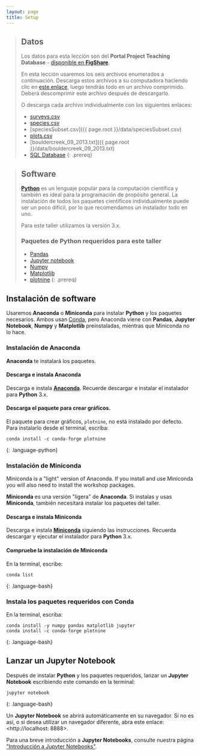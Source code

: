 ```yaml
---
layout: page
title: Setup
---
```


> ## Datos
> Los datos para esta lección son del **Portal Project Teaching Database** -
> [
disponible en **FigShare**](https://figshare.com/articles/Portal_Project_Teaching_Database/1314459).
>
> En esta lección usaremos los seis archivos enumerados a continuación.
> Descarga estos archivos a su computadora haciendo clic en
> [este enlace](https://minhaskamal.github.io/DownGit/#/home?url=https://github.com/weecology/portal-teachingdb),
> luego tendrás todo en un archivo comprimido.
> Deberá descomprimir este archivo después de descargarlo.
>
> O descarga cada archivo individualmente con los siguientes enlaces:
>
> - [surveys.csv](https://ndownloader.figshare.com/files/10717177)
> - [species.csv](https://ndownloader.figshare.com/files/3299483)
> - [speciesSubset.csv]({{ page.root }}/data/speciesSubset.csv)
> - [plots.csv](https://ndownloader.figshare.com/files/3299474)
> - [bouldercreek_09_2013.txt]({{ page.root }}/data/bouldercreek_09_2013.txt)
> - [SQL Database](https://ndownloader.figshare.com/files/11188550)
{: .prereq}



> ## Software
> [**Python**](http://python.org) es un lenguaje popular para
> la computación científica y también es ideal para la programación de propósito general.
> La instalación de todos los paquetes científicos individualmente puede ser
> un poco difícil, por lo que recomendamos un instalador todo en uno.
>
> Para este taller utilizamos la versión 3.x.
>
> ### Paquetes de **Python** requeridos para este taller
>
> * [Pandas](http://pandas.pydata.org/)
> * [Jupyter notebook](http://jupyter.org/)
> * [Numpy](http://www.numpy.org/)
> * [Matplotlib](http://matplotlib.org/)
> * [plotnine](https://github.com/has2k1/plotnine)
{: .prereq}

## Instalación de software

Usaremos **Anaconda** o **Miniconda** para instalar **Python** y los paquetes necesarios.
Ambos usan [Conda](http://conda.pydata.org/docs/), pero
Anaconda viene con **Pandas**, **Jupyter Notebook**, **Numpy** y **Matplotlib** preinstaladas,
mientras que Miniconda no lo hace.


### Instalación de **Anaconda**

**Anaconda** te instalará los paquetes.

#### Descarga e instala **Anaconda**

Descarga e instala [**Anaconda**](https://www.continuum.io/downloads).
Recuerde descargar e instalar el instalador para **Python** 3.x.

#### Descarga el paquete para crear gráficos.

El paquete para crear gráficos, `plotnine`, no está instalado por defecto.
Para instalarlo desde el terminal, escriba:

~~~
conda install -c conda-forge plotnine
~~~
{: .language-python}

### Instalación de **Miniconda**

Miniconda is a "light" version of Anaconda. If you install and use Miniconda
you will also need to install the workshop packages.

**Miniconda** es una versión "ligera" de **Anaconda**.
Si instalas y usas **Miniconda**,
también necesitará instalar los paquetes del taller.

#### Descarga e instala **Miniconda**

Descarga e instala [**Miniconda**](http://conda.pydata.org/miniconda.html)
siguiendo las instrucciones. Recuerda descargar y ejecutar el instalador para
**Python** 3.x.

#### Compruebe la instalación de **Miniconda**

En la terminal, escribe:

~~~
conda list
~~~
{: .language-bash}

### Instala los paquetes requeridos con **Conda**

En la terminal, escriba:

~~~
conda install -y numpy pandas matplotlib jupyter
conda install -c conda-forge plotnine
~~~
{: .language-bash}

## Lanzar un **Jupyter Notebook**

Después de instalar **Python** y los paquetes requeridos,
lanzar un **Jupyter Notebook** escribiendo este comando en la terminal:

~~~
jupyter notebook
~~~
{: .language-bash}

Un **Jupyter Notebook** se abrirá automáticamente en su navegador.
Si no es así, o si desea utilizar un navegador diferente, abra este enlace: <http://localhost: 8888>.


Para una breve introducción a **Jupyter Notebooks**, consulte nuestra página
["Introducción a Jupyter Notebooks"](jupyter_notebooks).
